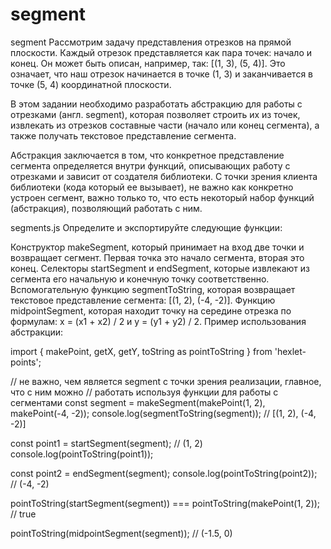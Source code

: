 # segment
segment
Рассмотрим задачу представления отрезков на прямой плоскости. Каждый отрезок представляется как пара точек: начало и конец. Он может быть описан, например, так: [(1, 3), (5, 4)]. Это означает, что наш отрезок начинается в точке (1, 3) и заканчивается в точке (5, 4) координатной плоскости.

В этом задании необходимо разработать абстракцию для работы с отрезками (англ. segment), которая позволяет строить их из точек, извлекать из отрезков составные части (начало или конец сегмента), а также получать текстовое представление сегмента.

Абстракция заключается в том, что конкретное представление сегмента определяется внутри функций, описывающих работу с отрезками и зависит от создателя библиотеки. С точки зрения клиента библиотеки (кода который ее вызывает), не важно как конкретно устроен сегмент, важно только то, что есть некоторый набор функций (абстракция), позволяющий работать с ним.

segments.js
Определите и экспортируйте следующие функции:

Конструктор makeSegment, который принимает на вход две точки и возвращает сегмент. Первая точка это начало сегмента, вторая это конец.
Селекторы startSegment и endSegment, которые извлекают из сегмента его начальную и конечную точку соответственно.
Вспомогательную функцию segmentToString, которая возвращает текстовое представление сегмента: [(1, 2), (-4, -2)].
Функцию midpointSegment, которая находит точку на середине отрезка по формулaм: x = (x1 + x2) / 2 и y = (y1 + y2) / 2.
Пример использования абстракции:

import { makePoint, getX, getY, toString as pointToString } from 'hexlet-points';

// не важно, чем является segment с точки зрения реализации, главное, что с ним можно
// работать используя функции для работы с сегментами
const segment = makeSegment(makePoint(1, 2), makePoint(-4, -2));
console.log(segmentToString(segment)); // [(1, 2), (-4, -2)]

const point1 = startSegment(segment); // (1, 2)
console.log(pointToString(point1));

const point2 = endSegment(segment);
console.log(pointToString(point2)); // (-4, -2)

pointToString(startSegment(segment)) === pointToString(makePoint(1, 2)); // true

pointToString(midpointSegment(segment)); // (-1.5, 0)
